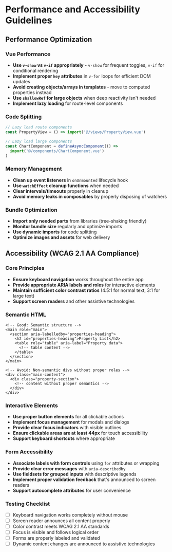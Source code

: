 # Performance and Accessibility Guidelines

## Performance Optimization

### Vue Performance

- **Use `v-show` vs `v-if` appropriately** - `v-show` for frequent toggles, `v-if` for conditional rendering
- **Implement proper `key` attributes** in `v-for` loops for efficient DOM updates
- **Avoid creating objects/arrays in templates** - move to computed properties instead
- **Use `shallowRef` for large objects** when deep reactivity isn't needed
- **Implement lazy loading** for route-level components

### Code Splitting

```typescript
// Lazy load route components
const PropertyView = () => import('@/views/PropertyView.vue')

// Lazy load large components
const ChartComponent = defineAsyncComponent(() => 
  import('@/components/ChartComponent.vue')
)
```

### Memory Management

- **Clean up event listeners** in `onUnmounted` lifecycle hook
- **Use `watchEffect` cleanup functions** when needed
- **Clear intervals/timeouts** properly in cleanup
- **Avoid memory leaks in composables** by properly disposing of watchers

### Bundle Optimization

- **Import only needed parts** from libraries (tree-shaking friendly)
- **Monitor bundle size** regularly and optimize imports
- **Use dynamic imports** for code splitting
- **Optimize images and assets** for web delivery

## Accessibility (WCAG 2.1 AA Compliance)

### Core Principles

- **Ensure keyboard navigation** works throughout the entire app
- **Provide appropriate ARIA labels and roles** for interactive elements
- **Maintain sufficient color contrast ratios** (4.5:1 for normal text, 3:1 for large text)
- **Support screen readers** and other assistive technologies

### Semantic HTML

```vue
<!-- Good: Semantic structure -->
<main role="main">
  <section aria-labelledby="properties-heading">
    <h2 id="properties-heading">Property List</h2>
    <table role="table" aria-label="Property data">
      <!-- table content -->
    </table>
  </section>
</main>

<!-- Avoid: Non-semantic divs without proper roles -->
<div class="main-content">
  <div class="property-section">
    <!-- content without proper semantics -->
  </div>
</div>
```

### Interactive Elements

- **Use proper button elements** for all clickable actions
- **Implement focus management** for modals and dialogs
- **Provide clear focus indicators** with visible outlines
- **Ensure clickable areas are at least 44px** for touch accessibility
- **Support keyboard shortcuts** where appropriate

### Form Accessibility

- **Associate labels with form controls** using `for` attributes or wrapping
- **Provide clear error messages** with `aria-describedby`
- **Use fieldsets for grouped inputs** with descriptive legends
- **Implement proper validation feedback** that's announced to screen readers
- **Support autocomplete attributes** for user convenience

### Testing Checklist

- [ ] Keyboard navigation works completely without mouse
- [ ] Screen reader announces all content properly
- [ ] Color contrast meets WCAG 2.1 AA standards
- [ ] Focus is visible and follows logical order
- [ ] Forms are properly labeled and validated
- [ ] Dynamic content changes are announced to assistive technologies
